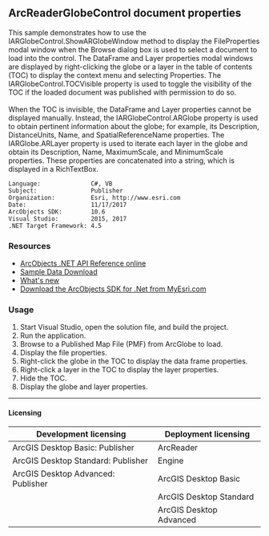 ## ArcReaderGlobeControl document properties

  <div xmlns="http://www.w3.org/1999/xhtml" xmlns:my="http://schemas.microsoft.com/office/infopath/2003/myXSD/2006-02-10T23:25:53">This sample demonstrates how to use the IARGlobeControl.ShowARGlobeWindow method to display the FileProperties modal window when the Browse dialog box is used to select a document to load into the control. The DataFrame and Layer properties modal windows are displayed by right-clicking the globe or a layer in the table of contents (TOC) to display the context menu and selecting Properties. The IARGlobeControl.TOCVisible property is used to toggle the visibility of the TOC if the loaded document was published with permission to do so. </div>
  <div xmlns="http://www.w3.org/1999/xhtml" xmlns:my="http://schemas.microsoft.com/office/infopath/2003/myXSD/2006-02-10T23:25:53"> </div>
  <div xmlns="http://www.w3.org/1999/xhtml" xmlns:my="http://schemas.microsoft.com/office/infopath/2003/myXSD/2006-02-10T23:25:53">When the TOC is invisible, the DataFrame and Layer properties cannot be displayed manually. Instead, the IARGlobeControl.ARGlobe property is used to obtain pertinent information about the globe; for example, its Description, DistanceUnits, Name, and SpatialReferenceName properties. The IARGlobe.ARLayer property is used to iterate each layer in the globe and obtain its Description, Name, MaximumScale, and MinimumScale properties. These properties are concatenated into a string, which is displayed in a RichTextBox. </div>  


<!-- TODO: Fill this section below with metadata about this sample-->
```
Language:              C#, VB
Subject:               Publisher
Organization:          Esri, http://www.esri.com
Date:                  11/17/2017
ArcObjects SDK:        10.6
Visual Studio:         2015, 2017
.NET Target Framework: 4.5
```

### Resources

* [ArcObjects .NET API Reference online](http://desktop.arcgis.com/en/arcobjects/latest/net/webframe.htm)  
* [Sample Data Download](../../releases)  
* [What's new](http://desktop.arcgis.com/en/arcobjects/latest/net/webframe.htm#91cabc68-2271-400a-8ff9-c7fb25108546.htm)  
* [Download the ArcObjects SDK for .Net from MyEsri.com](https://my.esri.com/)  

### Usage
1. Start Visual Studio, open the solution file, and build the project.   
1. Run the application.   
1. Browse to a Published Map File (PMF) from ArcGlobe to load.   
1. Display the file properties.  
1. Right-click the globe in the TOC to display the data frame properties.   
1. Right-click a layer in the TOC to display the layer properties.   
1. Hide the TOC.   
1. Display the globe and layer properties.   









---------------------------------

#### Licensing  
| Development licensing | Deployment licensing | 
| ------------- | ------------- | 
| ArcGIS Desktop Basic: Publisher | ArcReader |  
| ArcGIS Desktop Standard: Publisher | Engine |  
| ArcGIS Desktop Advanced: Publisher | ArcGIS Desktop Basic |  
|  | ArcGIS Desktop Standard |  
|  | ArcGIS Desktop Advanced |  


